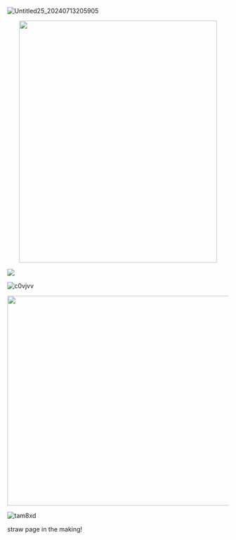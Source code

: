 ![Untitled25_20240713205905](https://github.com/user-attachments/assets/6610055d-5b70-4ef9-917c-ad52814eefd3)


<p align="center">
  <img width="450" height="550" src="https://i.imgur.com/zGeMhHC_d.webp?maxwidth=760&fidelity=grand">
</p>

[<img src="https://i.imgur.com/vYM3t6L.png">](https://taurtls.straw.page)


![c0vjvv](https://github.com/TAURTlS/TAURTlS/assets/164212085/231ecf21-832b-4092-abb2-b2aa6fe4db37)

<p align="center">
  <img width="802" height="477" src="https://i.imgur.com/n7yeUSI.png">
</p>

![tam8xd](https://github.com/TAURTlS/TAURTlS/assets/164212085/b020f9a5-125a-4e4c-9281-c4950549eb9c)

straw page in the making!
